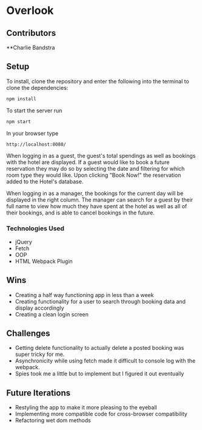 # Overlook


## Contributors

**Charlie Bandstra

## Setup

To install, clone the repository and enter the following into the terminal to clone the dependencies:
```bash
npm install
```

To start the server run 
```bash
npm start
```

In your browser type
```bash
http://localhost:8080/
```

When logging in as a guest, the guest's total spendings as well as bookings with the hotel are displayed.  If a guest would like to book a future reservation they may do so by selecting the date and filtering for which room type they would like.  Upon clicking "Book Now!" the reservation added to the Hotel's database.

When logging in as a manager, the bookings for the current day will be displayed in the right column. The manager can search for a guest by their full name to view how much they have spent at the hotel as well as all of their bookings, and is able to cancel bookings in the future.

### Technologies Used
- jQuery
- Fetch
- OOP
- HTML Webpack Plugin


## Wins
* Creating a half way functioning app in less than a week
* Creating functionality for a user to search through booking data and display accordingly
* Creating a clean login screen

## Challenges
* Getting delete functionality to actually delete a posted booking was super tricky for me.
* Asynchronicity while using fetch made it difficult to console log with the webpack.
* Spies took me a little but to implement but I figured it out eventually

## Future Iterations
* Restyling the app to make it more pleasing to the eyeball
* Implementing more compatible code for cross-browser compatibility
* Refactoring wet dom methods
